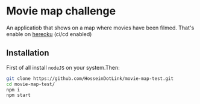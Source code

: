 # Movie map challenge

An applicatiob that shows on a map where movies have been filmed. That's enable on [hereoku](https://movie-map-test.herokuapp.com/) (ci/cd enabled)

## Installation

First of all install ```nodeJS``` on your system.Then:

```bash
git clone https://github.com/HosseinDotLink/movie-map-test.git
cd movie-map-test/
npm i
npm start
```